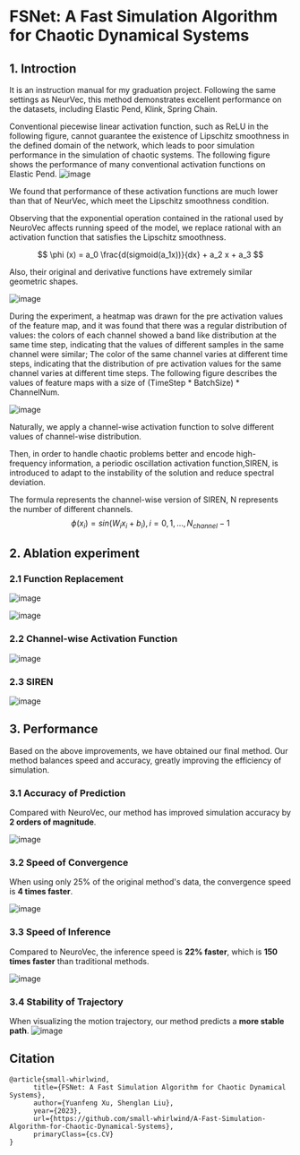 # FSNet: A Fast Simulation Algorithm for Chaotic Dynamical Systems
## 1. Introction
It is an instruction manual for my graduation project. Following the same settings as NeurVec, this method demonstrates excellent performance on the datasets, including Elastic Pend, Klink, Spring Chain.

Conventional piecewise linear activation function, such as ReLU in the following figure, cannot guarantee the existence of Lipschitz smoothness in the defined domain of the network, which leads to poor simulation performance in the simulation of chaotic systems. The following figure shows the performance of many conventional activation functions on Elastic Pend.
![image](https://github.com/small-whirlwind/A-Fast-Simulation-Algorithm-for-Chaotic-Dynamical-Systems/assets/59130750/0e34745b-069f-48cb-ad2f-c29d025a445d)

We found that performance of these activation functions are much lower than that of NeurVec, which meet the Lipschitz smoothness condition.

Observing that the exponential operation contained in the rational used by NeuroVec affects running speed of the model, we replace rational with an activation function that satisfies the Lipschitz smoothness.

$$ \phi (x) = a_0 \frac{d(sigmoid(a_1x))}{dx} + a_2 x + a_3 $$

Also, their original and derivative functions have extremely similar geometric shapes.

![image](https://github.com/small-whirlwind/A-Fast-Simulation-Algorithm-for-Chaotic-Dynamical-Systems/assets/59130750/1e022a5b-070d-4de2-a80f-c6f10a71ca5e)

During the experiment, a heatmap was drawn for the pre activation values of the feature map, and it was found that there was a regular distribution of values: the colors of each channel showed a band like distribution at the same time step, indicating that the values of different samples in the same channel were similar; The color of the same channel varies at different time steps, indicating that the distribution of pre activation values for the same channel varies at different time steps. The following figure describes the values of feature maps with a size of (TimeStep * BatchSize) * ChannelNum.

![image](https://github.com/small-whirlwind/A-Fast-Simulation-Algorithm-for-Chaotic-Dynamical-Systems/assets/59130750/e0e7004b-ef45-4217-b979-f4e4265337c7)

Naturally, we apply a channel-wise activation function to solve different values of channel-wise distribution.

Then, in order to handle chaotic problems better and encode high-frequency information, a periodic oscillation activation function,SIREN, is introduced to adapt to the instability of the solution and reduce spectral deviation.

The formula represents the channel-wise version of SIREN, N represents the number of different channels.
$$\phi (x_i) = sin(W_i x_i + b_i), i=0,1,...,N_{channel} -1$$

## 2. Ablation experiment
### 2.1 Function Replacement
![image](https://github.com/small-whirlwind/A-Fast-Simulation-Algorithm-for-Chaotic-Dynamical-Systems/assets/59130750/9abfae5e-8867-4318-86eb-592f0b71fff5)

![image](https://github.com/small-whirlwind/A-Fast-Simulation-Algorithm-for-Chaotic-Dynamical-Systems/assets/59130750/63f07b26-4c37-434a-b80a-18cc8c9e44fd)

### 2.2 Channel-wise Activation Function
![image](https://github.com/small-whirlwind/A-Fast-Simulation-Algorithm-for-Chaotic-Dynamical-Systems/assets/59130750/b1b1a2b5-4de7-443c-bbeb-d584bc9420c7)

### 2.3 SIREN
![image](https://github.com/small-whirlwind/A-Fast-Simulation-Algorithm-for-Chaotic-Dynamical-Systems/assets/59130750/f1fb292a-6757-4a01-9496-ae7e56229e0e)


## 3. Performance

Based on the above improvements, we have obtained our final method. Our method balances speed and accuracy, greatly improving the efficiency of simulation.

### 3.1 Accuracy of Prediction
Compared with NeuroVec, our method has improved simulation accuracy by **2 orders of magnitude**. 

![image](https://github.com/small-whirlwind/A-Fast-Simulation-Algorithm-for-Chaotic-Dynamical-Systems/assets/59130750/9f7a5ca3-4d1c-4497-94a3-d8b4bb4a1234)

### 3.2 Speed of Convergence

When using only 25% of the original method's data, the convergence speed is **4 times faster**.

![image](https://github.com/small-whirlwind/A-Fast-Simulation-Algorithm-for-Chaotic-Dynamical-Systems/assets/59130750/85f88839-61f2-41ca-9e3a-2096602571a5)

### 3.3 Speed of Inference

Compared to NeuroVec, the inference speed is **22% faster**, which is **150 times faster** than traditional methods.

![image](https://github.com/small-whirlwind/A-Fast-Simulation-Algorithm-for-Chaotic-Dynamical-Systems/assets/59130750/a3a96d3a-98b7-422e-84b7-28177a496ad2)

### 3.4 Stability of Trajectory

When visualizing the motion trajectory, our method predicts a **more stable path**.
![image](https://github.com/small-whirlwind/A-Fast-Simulation-Algorithm-for-Chaotic-Dynamical-Systems/assets/59130750/9abad1ca-3c0b-40db-a514-d3119e1bbe29)

## Citation
```
@article{small-whirlwind,
      title={FSNet: A Fast Simulation Algorithm for Chaotic Dynamical Systems}, 
      author={Yuanfeng Xu, Shenglan Liu},
      year={2023},
      url={https://github.com/small-whirlwind/A-Fast-Simulation-Algorithm-for-Chaotic-Dynamical-Systems},
      primaryClass={cs.CV}
}
```
